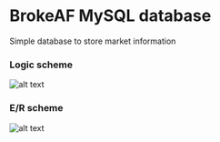 # BrokeAF MySQL database #

Simple database to store market information

### Logic scheme ###
![alt text](https://bitbucket.org/FrancoRighetti/brokeaf/raw/2bca4ed03e32f5626784cc9a7a0331b56378d972/DatabaseBrokeAF/LogicScheme.png)

### E/R scheme ###
![alt text](https://bitbucket.org/FrancoRighetti/brokeaf/raw/2bca4ed03e32f5626784cc9a7a0331b56378d972/DatabaseBrokeAF/E-R_Scheme.png)